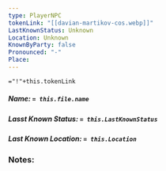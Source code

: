 ```yaml
---
type: PlayerNPC
tokenLink: "[[davian-martikov-cos.webp]]"
LastKnownStatus: Unknown
Location: Unknown
KnownByParty: false
Pronounced: "-"
Place:
---
```

    
`="!"+this.tokenLink`
##### Name: `= this.file.name`
##### Lasst Known Status: `= this.LastKnownStatus`
##### Last Known Location: `= this.Location`
### Notes:

